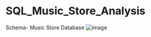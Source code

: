 # SQL_Music_Store_Analysis
Schema- Music Store Database
![image](https://github.com/Abhishek8929/SQL_Music_Store_Analysis/assets/85790078/62b0a392-7647-4735-b277-4087059ba543)
